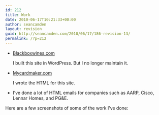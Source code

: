 ```yaml
---
id: 212
title: Work
date: 2010-06-17T10:21:33+00:00
author: seancamden
layout: revision
guid: http://seancamden.com/2010/06/17/186-revision-13/
permalink: /?p=212
---
```

  * [Blackboxwines.com](http://www.blackboxwines.com/the-wine/)
                  
    I built this site in WordPress. But I no longer maintain it.
  * [Mycardmaker.com](http://www.mycardmaker.com/)
                  
    I wrote the HTML for this site.
  * I&#8217;ve done a lot of HTML emails for companies such as AARP, Cisco, Lennar Homes, and PG&#038;E.

Here are a few screenshots of some of the work I&#8217;ve done: